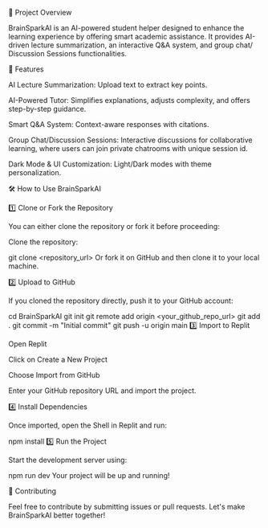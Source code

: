 📌 Project Overview

BrainSparkAI is an AI-powered student helper designed to enhance the learning experience by offering smart academic assistance. It provides AI-driven lecture summarization, an interactive Q&A system, and group chat/ Discussion Sessions functionalities.

🚀 Features

AI Lecture Summarization: Upload text to extract key points.

AI-Powered Tutor: Simplifies explanations, adjusts complexity, and offers step-by-step guidance.

Smart Q&A System: Context-aware responses with citations.

Group Chat/Discussion Sessions: Interactive discussions for collaborative learning, where users can join private chatrooms with unique session id.

Dark Mode & UI Customization: Light/Dark modes with theme personalization.

🛠 How to Use BrainSparkAI

1️⃣ Clone or Fork the Repository

You can either clone the repository or fork it before proceeding:

Clone the repository:

git clone <repository_url>
Or fork it on GitHub and then clone it to your local machine.

2️⃣ Upload to GitHub

If you cloned the repository directly, push it to your GitHub account:

cd BrainSparkAI
git init
git remote add origin <your_github_repo_url>
git add .
git commit -m "Initial commit"
git push -u origin main
3️⃣ Import to Replit

Open Replit

Click on Create a New Project

Choose Import from GitHub

Enter your GitHub repository URL and import the project.

4️⃣ Install Dependencies

Once imported, open the Shell in Replit and run:

npm install
5️⃣ Run the Project

Start the development server using:

npm run dev
Your project will be up and running!

🎯 Contributing

Feel free to contribute by submitting issues or pull requests. Let's make BrainSparkAI better together!
